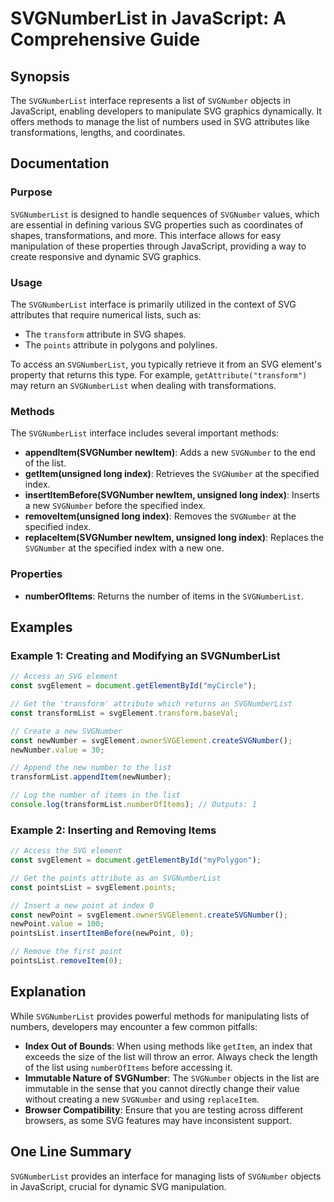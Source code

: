 <!--
Meta Description: # SVGNumberList in JavaScript: A Comprehensive Guide ## Synopsis The `SVGNumberList` interface represents a list of `SVGNumber` objects in JavaScript,...
Meta Keywords: svgnumber, svgnumberlist, svg, index, list
-->

# SVGNumberList in JavaScript: A Comprehensive Guide

## Synopsis
The `SVGNumberList` interface represents a list of `SVGNumber` objects in JavaScript, enabling developers to manipulate SVG graphics dynamically. It offers methods to manage the list of numbers used in SVG attributes like transformations, lengths, and coordinates.

## Documentation

### Purpose
`SVGNumberList` is designed to handle sequences of `SVGNumber` values, which are essential in defining various SVG properties such as coordinates of shapes, transformations, and more. This interface allows for easy manipulation of these properties through JavaScript, providing a way to create responsive and dynamic SVG graphics.

### Usage
The `SVGNumberList` interface is primarily utilized in the context of SVG attributes that require numerical lists, such as:

- The `transform` attribute in SVG shapes.
- The `points` attribute in polygons and polylines.

To access an `SVGNumberList`, you typically retrieve it from an SVG element's property that returns this type. For example, `getAttribute("transform")` may return an `SVGNumberList` when dealing with transformations.

### Methods
The `SVGNumberList` interface includes several important methods:

- **appendItem(SVGNumber newItem)**: Adds a new `SVGNumber` to the end of the list.
- **getItem(unsigned long index)**: Retrieves the `SVGNumber` at the specified index.
- **insertItemBefore(SVGNumber newItem, unsigned long index)**: Inserts a new `SVGNumber` before the specified index.
- **removeItem(unsigned long index)**: Removes the `SVGNumber` at the specified index.
- **replaceItem(SVGNumber newItem, unsigned long index)**: Replaces the `SVGNumber` at the specified index with a new one.

### Properties
- **numberOfItems**: Returns the number of items in the `SVGNumberList`.

## Examples

### Example 1: Creating and Modifying an SVGNumberList
```javascript
// Access an SVG element
const svgElement = document.getElementById("myCircle");

// Get the 'transform' attribute which returns an SVGNumberList
const transformList = svgElement.transform.baseVal;

// Create a new SVGNumber
const newNumber = svgElement.ownerSVGElement.createSVGNumber();
newNumber.value = 30;

// Append the new number to the list
transformList.appendItem(newNumber);

// Log the number of items in the list
console.log(transformList.numberOfItems); // Outputs: 1
```

### Example 2: Inserting and Removing Items
```javascript
// Access the SVG element
const svgElement = document.getElementById("myPolygon");

// Get the points attribute as an SVGNumberList
const pointsList = svgElement.points;

// Insert a new point at index 0
const newPoint = svgElement.ownerSVGElement.createSVGNumber();
newPoint.value = 100;
pointsList.insertItemBefore(newPoint, 0);

// Remove the first point
pointsList.removeItem(0);
```

## Explanation
While `SVGNumberList` provides powerful methods for manipulating lists of numbers, developers may encounter a few common pitfalls:

- **Index Out of Bounds**: When using methods like `getItem`, an index that exceeds the size of the list will throw an error. Always check the length of the list using `numberOfItems` before accessing it.
- **Immutable Nature of SVGNumber**: The `SVGNumber` objects in the list are immutable in the sense that you cannot directly change their value without creating a new `SVGNumber` and using `replaceItem`.
- **Browser Compatibility**: Ensure that you are testing across different browsers, as some SVG features may have inconsistent support.

## One Line Summary
`SVGNumberList` provides an interface for managing lists of `SVGNumber` objects in JavaScript, crucial for dynamic SVG manipulation.